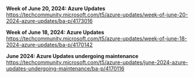 **Week of June 20, 2024: Azure Updates**  
https://techcommunity.microsoft.com/t5/azure-updates/week-of-june-20-2024-azure-updates/ba-p/4173016


**Week of June 18, 2024: Azure Updates**  
https://techcommunity.microsoft.com/t5/azure-updates/week-of-june-18-2024-azure-updates/ba-p/4170142


**June 2024: Azure Updates undergoing maintenance**  
https://techcommunity.microsoft.com/t5/azure-updates/june-2024-azure-updates-undergoing-maintenance/ba-p/4170116